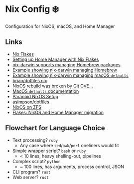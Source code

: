 # Nix Config :snowflake:

Configuration for NixOS, macOS, and Home Manager

## Links

- [Nix Flakes](https://nixos.wiki/wiki/Flakes)
- [Setting up Home Manager with Nix Flakes](https://nix-community.github.io/home-manager/index.html#ch-nix-flakes)
- [nix-darwin supports managing Homebrew packages](https://github.com/LnL7/nix-darwin/pull/262)
- [Example showing nix-darwin managing Homebrew](https://github.com/malob/nixpkgs/blob/master/darwin/homebrew.nix)
- [Example showing nix-darwin managing macOS `defaults`](https://github.com/LnL7/nix-darwin/blob/master/modules/examples/lnl.nix)
- [brian/dotfiles.nix](https://git.bytes.zone/brian/dotfiles.nix)
- [NixOS rebuild was broken by Git CVE...](https://github.com/NixOS/nixpkgs/issues/169193)
- [MacOS `defaults` documentation](https://macos-defaults.com/screenshots/location.html)
- [Paranoid NixOS Setup](https://christine.website/blog/paranoid-nixos-2021-07-18)
- [asimpson/dotfiles](https://github.com/asimpson/dotfiles/blob/master/nixos/t480s/configuration.nix)
- [NixOS on ZFS](https://grahamc.com/blog/nixos-on-zfs)
- [Flakes: NixOS and Home Manager migration](https://gvolpe.com/blog/nix-flakes/)

## Flowchart for Language Choice

- Text processing? `ruby`
  - Any case where `sed`/`awk`/`perl` oneliners would fit
- Simple wrapper script? `bash` or `ruby`
  - < 10 lines, heavy shelling-out, pipelines
- Complex script? `python`
  - ~ 100 lines, has arguments, process control, JSON
- CLI program? `rust`
- Web server? `rust`
